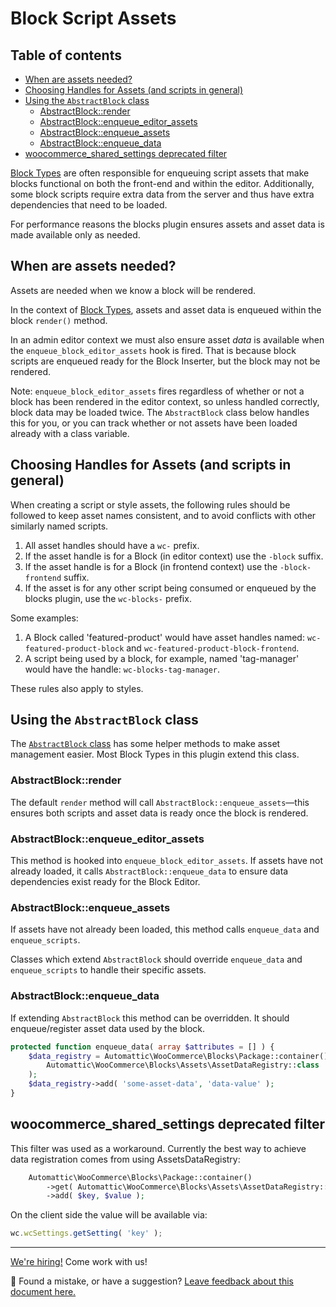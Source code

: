 # Block Script Assets <!-- omit in toc -->

## Table of contents <!-- omit in toc -->

-   [When are assets needed?](#when-are-assets-needed)
-   [Choosing Handles for Assets (and scripts in general)](#choosing-handles-for-assets-and-scripts-in-general)
-   [Using the `AbstractBlock` class](#using-the-abstractblock-class)
    -   [AbstractBlock::render](#abstractblockrender)
    -   [AbstractBlock::enqueue_editor_assets](#abstractblockenqueue_editor_assets)
    -   [AbstractBlock::enqueue_assets](#abstractblockenqueue_assets)
    -   [AbstractBlock::enqueue_data](#abstractblockenqueue_data)
-   [woocommerce_shared_settings deprecated filter](#woocommerce_shared_settings-deprecated-filter)

[Block Types](https://github.com/woocommerce/woocommerce-gutenberg-products-block/tree/trunk/src/BlockTypes) are often responsible for enqueuing script assets that make blocks functional on both the front-end and within the editor. Additionally, some block scripts require extra data from the server and thus have extra dependencies that need to be loaded.

For performance reasons the blocks plugin ensures assets and asset data is made available only as needed.

## When are assets needed?

Assets are needed when we know a block will be rendered.

In the context of [Block Types](https://github.com/woocommerce/woocommerce-gutenberg-products-block/tree/trunk/src/BlockTypes), assets and asset data is enqueued within the block `render()` method.

In an admin editor context we must also ensure asset _data_ is available when the `enqueue_block_editor_assets` hook is fired. That is because block scripts are enqueued ready for the Block Inserter, but the block may not be rendered.

Note: `enqueue_block_editor_assets` fires regardless of whether or not a block has been rendered in the editor context, so unless handled correctly, block data may be loaded twice. The `AbstractBlock` class below handles this for you, or you can track whether or not assets have been loaded already with a class variable.

## Choosing Handles for Assets (and scripts in general)

When creating a script or style assets, the following rules should be followed to keep asset names consistent, and to avoid
conflicts with other similarly named scripts.

1. All asset handles should have a `wc-` prefix.
2. If the asset handle is for a Block (in editor context) use the `-block` suffix.
3. If the asset handle is for a Block (in frontend context) use the `-block-frontend` suffix.
4. If the asset is for any other script being consumed or enqueued by the blocks plugin, use the `wc-blocks-` prefix.

Some examples:

1. A Block called 'featured-product' would have asset handles named: `wc-featured-product-block` and `wc-featured-product-block-frontend`.
2. A script being used by a block, for example, named 'tag-manager' would have the handle: `wc-blocks-tag-manager`.

These rules also apply to styles.

## Using the `AbstractBlock` class

The [`AbstractBlock` class](https://github.com/woocommerce/woocommerce-gutenberg-products-block/blob/trunk/src/BlockTypes/AbstractBlock.php) has some helper methods to make asset management easier. Most Block Types in this plugin extend this class.

### AbstractBlock::render

The default `render` method will call `AbstractBlock::enqueue_assets`—this ensures both scripts and asset data is ready once the block is rendered.

### AbstractBlock::enqueue_editor_assets

This method is hooked into `enqueue_block_editor_assets`. If assets have not already loaded, it calls `AbstractBlock::enqueue_data` to ensure data dependencies exist ready for the Block Editor.

### AbstractBlock::enqueue_assets

If assets have not already been loaded, this method calls `enqueue_data` and `enqueue_scripts`.

Classes which extend `AbstractBlock` should override `enqueue_data` and `enqueue_scripts` to handle their specific assets.

### AbstractBlock::enqueue_data

If extending `AbstractBlock` this method can be overridden. It should enqueue/register asset data used by the block.

```php
protected function enqueue_data( array $attributes = [] ) {
    $data_registry = Automattic\WooCommerce\Blocks\Package::container()->get(
        Automattic\WooCommerce\Blocks\Assets\AssetDataRegistry::class
    );
    $data_registry->add( 'some-asset-data', 'data-value' );
}
```

## woocommerce_shared_settings deprecated filter

This filter was used as a workaround. Currently the best way to achieve data registration comes from using AssetsDataRegistry:

```php
	Automattic\WooCommerce\Blocks\Package::container()
		->get( Automattic\WooCommerce\Blocks\Assets\AssetDataRegistry::class )
		->add( $key, $value );
```

On the client side the value will be available via:

```js
wc.wcSettings.getSetting( 'key' );
```

<!-- FEEDBACK -->

---

[We're hiring!](https://woocommerce.com/careers/) Come work with us!

🐞 Found a mistake, or have a suggestion? [Leave feedback about this document here.](https://github.com/woocommerce/woocommerce/issues/new?assignees=&labels=type%3A+documentation&template=suggestion-for-documentation-improvement-correction.md&title=Feedback%20on%20./docs/contributors/block-assets.md)

<!-- /FEEDBACK -->

